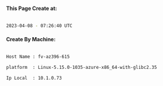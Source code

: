 
   
#### This Page Create at:

```bash

2023-04-08 - 07:26:40 UTC

```

#### Create By Machine:

```bash

Host Name : fv-az396-615

platform  : Linux-5.15.0-1035-azure-x86_64-with-glibc2.35

Ip Local  : 10.1.0.73

```

